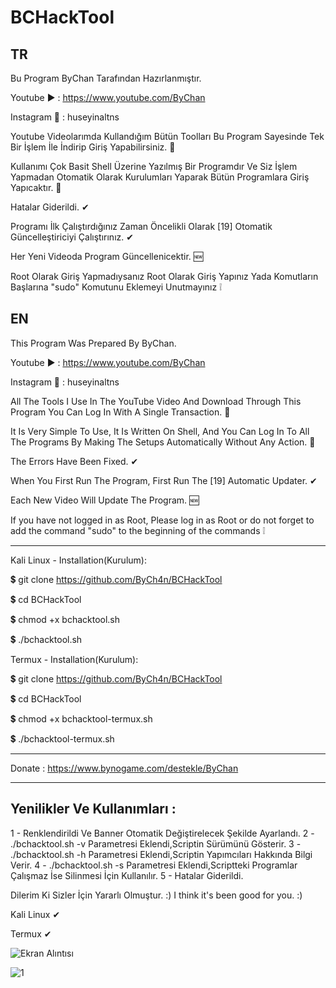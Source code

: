 # BCHackTool
TR
--
Bu Program ByChan Tarafından Hazırlanmıştır.

Youtube ▶️ : https://www.youtube.com/ByChan

Instagram 📸 : huseyinaltns

Youtube Videolarımda Kullandığım Bütün Toolları Bu Program Sayesinde Tek Bir İşlem İle İndirip Giriş Yapabilirsiniz. 💯

Kullanımı Çok Basit Shell Üzerine Yazılmış Bir Programdır Ve Siz İşlem Yapmadan Otomatik Olarak Kurulumları Yaparak Bütün Programlara Giriş Yapıcaktır. 💯

Hatalar Giderildi. ✔

Programı İlk Çalıştırdığınız Zaman Öncelikli Olarak [19] Otomatik Güncelleştiriciyi Çalıştırınız. ✔

Her Yeni Videoda Program Güncellenicektir. 🆕

Root Olarak Giriş Yapmadıysanız Root Olarak Giriş Yapınız Yada Komutların Başlarına "sudo" Komutunu Eklemeyi Unutmayınız ❕

EN
--
This Program Was Prepared By ByChan.

Youtube ▶️ : https://www.youtube.com/ByChan

Instagram 📸 : huseyinaltns

All The Tools I Use In The YouTube Video And Download Through This Program You Can Log In With A Single Transaction. 💯

It Is Very Simple To Use, It Is Written On Shell, And You Can Log In To All The Programs By Making The Setups Automatically Without Any Action. 💯

The Errors Have Been Fixed. ✔

When You First Run The Program, First Run The [19] Automatic Updater. ✔

Each New Video Will Update The Program. 🆕

If you have not logged in as Root, Please log in as Root or do not forget to add the command "sudo" to the beginning of the commands ❕

--------------------------------------------------------------------------

Kali Linux - Installation(Kurulum):

💲 git clone https://github.com/ByCh4n/BCHackTool

💲 cd BCHackTool

💲 chmod +x bchacktool.sh

💲 ./bchacktool.sh

Termux - Installation(Kurulum):

💲 git clone https://github.com/ByCh4n/BCHackTool

💲 cd BCHackTool

💲 chmod +x bchacktool-termux.sh

💲 ./bchacktool-termux.sh

--------------------------------------------------------------------------

Donate : https://www.bynogame.com/destekle/ByChan

--------------------------------------------------------------------------

Yenilikler Ve Kullanımları :
----
1 - Renklendirildi Ve Banner Otomatik Değiştirelecek Şekilde Ayarlandı.
2 - ./bchacktool.sh -v Parametresi Eklendi,Scriptin Sürümünü Gösterir.
3 - ./bchacktool.sh -h Parametresi Eklendi,Scriptin Yapımcıları Hakkında Bilgi Verir.
4 - ./bchacktool.sh -s Parametresi Eklendi,Scriptteki Programlar Çalışmaz İse Silinmesi İçin Kullanılır.
5 - Hatalar Giderildi.


Dilerim Ki Sizler İçin Yararlı Olmuştur. :)
I think it's been good for you. :)

Kali Linux ✔

Termux ✔

![Ekran Alıntısı](https://user-images.githubusercontent.com/67187998/89692069-5280cc00-d913-11ea-83fd-782741d55b75.PNG)

![1](https://user-images.githubusercontent.com/67187998/89451200-7c47c080-d764-11ea-914f-3ed3506a7293.PNG)


